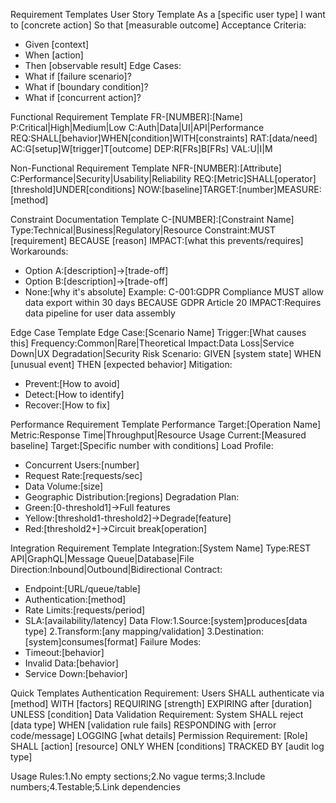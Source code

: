 Requirement Templates
User Story Template
As a [specific user type]
I want to [concrete action]
So that [measurable outcome]
Acceptance Criteria:
- Given [context]
- When [action]
- Then [observable result]
Edge Cases:
- What if [failure scenario]?
- What if [boundary condition]?
- What if [concurrent action]?

Functional Requirement Template
FR-[NUMBER]:[Name]
P:Critical|High|Medium|Low C:Auth|Data|UI|API|Performance
REQ:SHALL[behavior]WHEN[condition]WITH[constraints]
RAT:[data/need]
AC:G[setup]W[trigger]T[outcome]
DEP:R[FRs]B[FRs]
VAL:U|I|M

Non-Functional Requirement Template
NFR-[NUMBER]:[Attribute]
C:Performance|Security|Usability|Reliability
REQ:[Metric]SHALL[operator][threshold]UNDER[conditions]
NOW:[baseline]TARGET:[number]MEASURE:[method]

Constraint Documentation Template
C-[NUMBER]:[Constraint Name]
Type:Technical|Business|Regulatory|Resource
Constraint:MUST [requirement] BECAUSE [reason]
IMPACT:[what this prevents/requires]
Workarounds:
- Option A:[description]→[trade-off]
- Option B:[description]→[trade-off]
- None:[why it's absolute]
Example:
C-001:GDPR Compliance
MUST allow data export within 30 days BECAUSE GDPR Article 20
IMPACT:Requires data pipeline for user data assembly

Edge Case Template
Edge Case:[Scenario Name]
Trigger:[What causes this]
Frequency:Common|Rare|Theoretical
Impact:Data Loss|Service Down|UX Degradation|Security Risk
Scenario:
GIVEN [system state]
WHEN [unusual event]
THEN [expected behavior]
Mitigation:
- Prevent:[How to avoid]
- Detect:[How to identify]
- Recover:[How to fix]

Performance Requirement Template
Performance Target:[Operation Name]
Metric:Response Time|Throughput|Resource Usage
Current:[Measured baseline]
Target:[Specific number with conditions]
Load Profile:
- Concurrent Users:[number]
- Request Rate:[requests/sec]
- Data Volume:[size]
- Geographic Distribution:[regions]
Degradation Plan:
- Green:[0-threshold1]→Full features
- Yellow:[threshold1-threshold2]→Degrade[feature]
- Red:[threshold2+]→Circuit break[operation]

Integration Requirement Template
Integration:[System Name]
Type:REST API|GraphQL|Message Queue|Database|File
Direction:Inbound|Outbound|Bidirectional
Contract:
- Endpoint:[URL/queue/table]
- Authentication:[method]
- Rate Limits:[requests/period]
- SLA:[availability/latency]
Data Flow:1.Source:[system]produces[data type] 2.Transform:[any mapping/validation] 3.Destination:[system]consumes[format]
Failure Modes:
- Timeout:[behavior]
- Invalid Data:[behavior]
- Service Down:[behavior]

Quick Templates
Authentication Requirement:
Users SHALL authenticate via [method] WITH [factors] REQUIRING [strength] EXPIRING after [duration] UNLESS [condition]
Data Validation Requirement:
System SHALL reject [data type] WHEN [validation rule fails] RESPONDING with [error code/message] LOGGING [what details]
Permission Requirement:
[Role] SHALL [action] [resource] ONLY WHEN [conditions] TRACKED BY [audit log type]

Usage Rules:1.No empty sections;2.No vague terms;3.Include numbers;4.Testable;5.Link dependencies